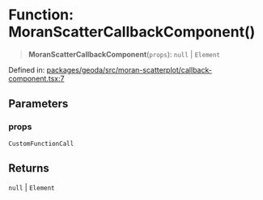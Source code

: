 # Function: MoranScatterCallbackComponent()

> **MoranScatterCallbackComponent**(`props`): `null` \| `Element`

Defined in: [packages/geoda/src/moran-scatterplot/callback-component.tsx:7](https://github.com/GeoDaCenter/openassistant/blob/1a6f158a9bc0914d446c35a467a546a572748a5e/packages/geoda/src/moran-scatterplot/callback-component.tsx#L7)

## Parameters

### props

`CustomFunctionCall`

## Returns

`null` \| `Element`
